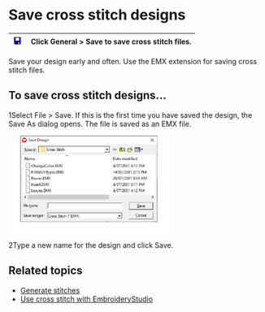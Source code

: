 # Save cross stitch designs

| ![Save.png](assets/Save.png) | Click General > Save to save cross stitch files. |
| ---------------------------- | ------------------------------------------------ |

Save your design early and often. Use the EMX extension for saving cross stitch files.

## To save cross stitch designs...

1Select File > Save. If this is the first time you have saved the design, the Save As dialog opens. The file is saved as an EMX file.

![SaveDesign00043.png](assets/SaveDesign00043.png)

2Type a new name for the design and click Save.

## Related topics

- [Generate stitches](Generate_stitches)
- [Use cross stitch with EmbroideryStudio](Use_cross_stitch_with_EmbroideryStudio)
